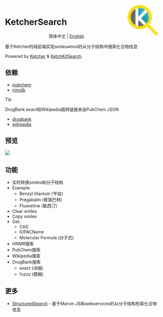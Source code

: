 <img src="public/ketchersearch_logo.svg" alt="KetcherSearch logo" width="100" height="100" align="right" />

# KetcherSearch

<p align="center">
    简体中文 | <a href="README_en.md">English</a>
</p>

基于Ketcher的纯前端实现smiles⇄mol的从分子结构中搜索化合物信息

Powered by [Ketcher](https://github.com/epam/ketcher) & [KetchKitSearch](https://github.com/biantailab/KetchKitSearch)

## 依赖

- [pubchem](https://pubchem.ncbi.nlm.nih.gov)
- [nmrdb](https://www.nmrdb.org)

> [!tip]
> DrugBank exact和Wikipedia跳转链接来自PubChem JSON

- [drugbank](https://go.drugbank.com)
- [wikipedia](https://en.wikipedia.org)

## 预览

<img src="imgs/ketchersearch.gif" >

## 功能

- 实时转换smiles和分子结构
- Example:
    - Benzyl titanium (苄钛)
    - Pregabalin (普瑞巴林)
    - Fluoxetine (氟西汀)
- Clear smiles
- Copy smiles
- Get:
    - CAS
    - IUPACName
    - Molecular Formula (分子式)
- HNMR搜索
- PubChem搜索
- Wikipedia搜索
- DrugBank搜索
    - exact (详细)
    - fuzzy (模糊)

## 更多

- [StructuredSearch](https://github.com/biantailab/StructuredSearch) - 基于Marvin JS和webservices的从分子结构检索化合物信息